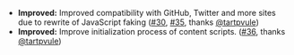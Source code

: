 * **Improved:** Improved compatibility with GitHub, Twitter and more sites due to rewrite of JavaScript faking ([#30](https://github.com/rugk/website-dark-mode-switcher/issues/30), [#35](https://github.com/rugk/website-dark-mode-switcher/pull/35), thanks [@tartpvule](https://github.com/tartpvule))
* **Improved:** Improve initialization process of content scripts. ([#36](https://github.com/rugk/website-dark-mode-switcher/pull/36), thanks [@tartpvule](https://github.com/tartpvule))
